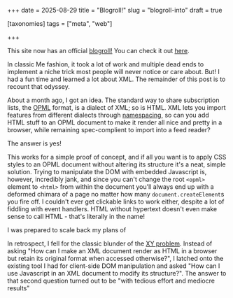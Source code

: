 +++
date = 2025-08-29
title =  "Blogroll!"
slug =  "blogroll-into"
draft = true

[taxonomies]
tags = ["meta", "web"]

+++



This site now has an official [blogroll!](https://en.wikipedia.org/wiki/Glossary_of_blogging#B) You can check it out [here](/feeds.opml.xml). 

In classic Me fashion, it took a lot of work and multiple dead ends to implement a niche trick most people will never notice or care about. But! I had a fun time and learned a lot about XML. The remainder of this post is to recount that odyssey. 

About a month ago, I got an idea.  The standard way to share subscription lists, the [OPML](https://en.wikipedia.org/wiki/OPML) format, is a dialect of XML; so is HTML. XML lets you import features from different dialects through [namespacing](https://en.wikipedia.org/wiki/XML_namespace), so can you add HTML stuff to an OPML document to make it render all nice and pretty in a browser, while remaining spec-complient to import into a feed reader? 

The answer is yes!

<!-- explaination of xhtml and xmlns:html -->


This works for a simple proof of concept, and if all you want is to apply CSS styles to an OPML document without altering its structure it's a neat, simple solution. Trying to manipulate the DOM with embedded Javascript is, however, incredibly jank, and since you can't change the root `<opml>` element to `<html>` from within the document you'll always end up with a deformed chimara of a page no matter how many `document.createElement`s you fire off. I couldn't ever get clickable links to work either, despite a lot of fiddling with event handlers. HTML without hypertext doesn't even make sense to call HTML - that's literally in the name!

I was prepared to scale back my plans of 


<!--- --->


In retrospect, I fell for the classic blunder of the  [XY problem](https://en.wikipedia.org/wiki/XY_problem). Instead of asking "How can I make an XML document render as HTML in a browser but retain its original format when accessed otherwise?", I latched onto the existing tool I had for client-side DOM manipulation and asked "How can I use Javascript in an XML document to modify its structure?". 
The answer to that second question turned out to be "with tedious effort and mediocre results"
